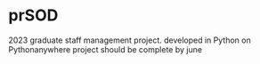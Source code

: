 # prSOD
2023 graduate staff management project. developed in Python on Pythonanywhere
project should be complete by june
